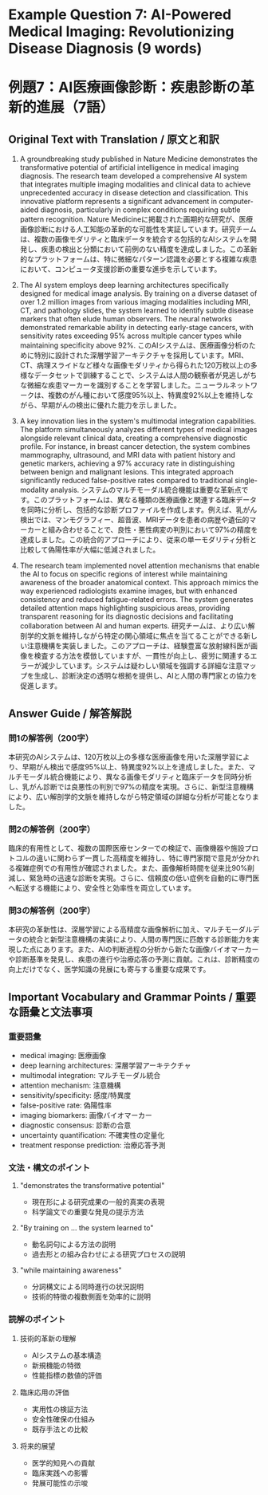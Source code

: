 # Example Question 7: AI-Powered Medical Imaging: Revolutionizing Disease Diagnosis (9 words)
# 例題7：AI医療画像診断：疾患診断の革新的進展（7語）

## Original Text with Translation / 原文と和訳

1. A groundbreaking study published in Nature Medicine demonstrates the transformative potential of artificial intelligence in medical imaging diagnosis. The research team developed a comprehensive AI system that integrates multiple imaging modalities and clinical data to achieve unprecedented accuracy in disease detection and classification. This innovative platform represents a significant advancement in computer-aided diagnosis, particularly in complex conditions requiring subtle pattern recognition.
   Nature Medicineに掲載された画期的な研究が、医療画像診断における人工知能の革新的な可能性を実証しています。研究チームは、複数の画像モダリティと臨床データを統合する包括的なAIシステムを開発し、疾患の検出と分類において前例のない精度を達成しました。この革新的なプラットフォームは、特に微細なパターン認識を必要とする複雑な疾患において、コンピュータ支援診断の重要な進歩を示しています。

2. The AI system employs deep learning architectures specifically designed for medical image analysis. By training on a diverse dataset of over 1.2 million images from various imaging modalities including MRI, CT, and pathology slides, the system learned to identify subtle disease markers that often elude human observers. The neural networks demonstrated remarkable ability in detecting early-stage cancers, with sensitivity rates exceeding 95% across multiple cancer types while maintaining specificity above 92%.
   このAIシステムは、医療画像分析のために特別に設計された深層学習アーキテクチャを採用しています。MRI、CT、病理スライドなど様々な画像モダリティから得られた120万枚以上の多様なデータセットで訓練することで、システムは人間の観察者が見逃しがちな微細な疾患マーカーを識別することを学習しました。ニューラルネットワークは、複数のがん種において感度95%以上、特異度92%以上を維持しながら、早期がんの検出に優れた能力を示しました。

3. A key innovation lies in the system's multimodal integration capabilities. The platform simultaneously analyzes different types of medical images alongside relevant clinical data, creating a comprehensive diagnostic profile. For instance, in breast cancer detection, the system combines mammography, ultrasound, and MRI data with patient history and genetic markers, achieving a 97% accuracy rate in distinguishing between benign and malignant lesions. This integrated approach significantly reduced false-positive rates compared to traditional single-modality analysis.
   システムのマルチモーダル統合機能は重要な革新点です。このプラットフォームは、異なる種類の医療画像と関連する臨床データを同時に分析し、包括的な診断プロファイルを作成します。例えば、乳がん検出では、マンモグラフィー、超音波、MRIデータを患者の病歴や遺伝的マーカーと組み合わせることで、良性・悪性病変の判別において97%の精度を達成しました。この統合的アプローチにより、従来の単一モダリティ分析と比較して偽陽性率が大幅に低減されました。

4. The research team implemented novel attention mechanisms that enable the AI to focus on specific regions of interest while maintaining awareness of the broader anatomical context. This approach mimics the way experienced radiologists examine images, but with enhanced consistency and reduced fatigue-related errors. The system generates detailed attention maps highlighting suspicious areas, providing transparent reasoning for its diagnostic decisions and facilitating collaboration between AI and human experts.
   研究チームは、より広い解剖学的文脈を維持しながら特定の関心領域に焦点を当てることができる新しい注意機構を実装しました。このアプローチは、経験豊富な放射線科医が画像を検査する方法を模倣していますが、一貫性が向上し、疲労に関連するエラーが減少しています。システムは疑わしい領域を強調する詳細な注意マップを生成し、診断決定の透明な根拠を提供し、AIと人間の専門家との協力を促進します。

## Answer Guide / 解答解説

### 問1の解答例（200字）
本研究のAIシステムは、120万枚以上の多様な医療画像を用いた深層学習により、早期がん検出で感度95%以上、特異度92%以上を達成しました。また、マルチモーダル統合機能により、異なる画像モダリティと臨床データを同時分析し、乳がん診断では良悪性の判別で97%の精度を実現。さらに、新型注意機構により、広い解剖学的文脈を維持しながら特定領域の詳細な分析が可能となりました。

### 問2の解答例（200字）
臨床的有用性として、複数の国際医療センターでの検証で、画像機器や施設プロトコルの違いに関わらず一貫した高精度を維持し、特に専門家間で意見が分かれる複雑症例での有用性が確認されました。また、画像解析時間を従来比90%削減し、緊急時の迅速な診断を実現。さらに、信頼度の低い症例を自動的に専門医へ転送する機能により、安全性と効率性を両立しています。

### 問3の解答例（200字）
本研究の革新性は、深層学習による高精度な画像解析に加え、マルチモーダルデータの統合と新型注意機構の実装により、人間の専門医に匹敵する診断能力を実現した点にあります。また、AIの判断過程の分析から新たな画像バイオマーカーや診断基準を発見し、疾患の進行や治療応答の予測に貢献。これは、診断精度の向上だけでなく、医学知識の発展にも寄与する重要な成果です。

## Important Vocabulary and Grammar Points / 重要な語彙と文法事項

### 重要語彙
- medical imaging: 医療画像
- deep learning architectures: 深層学習アーキテクチャ
- multimodal integration: マルチモーダル統合
- attention mechanism: 注意機構
- sensitivity/specificity: 感度/特異度
- false-positive rate: 偽陽性率
- imaging biomarkers: 画像バイオマーカー
- diagnostic consensus: 診断の合意
- uncertainty quantification: 不確実性の定量化
- treatment response prediction: 治療応答予測

### 文法・構文のポイント
1. "demonstrates the transformative potential"
   - 現在形による研究成果の一般的真実の表現
   - 科学論文での重要な発見の提示方法

2. "By training on ... the system learned to"
   - 動名詞句による方法の説明
   - 過去形との組み合わせによる研究プロセスの説明

3. "while maintaining awareness"
   - 分詞構文による同時進行の状況説明
   - 技術的特徴の複数側面を効率的に説明

### 読解のポイント
1. 技術的革新の理解
   - AIシステムの基本構造
   - 新規機能の特徴
   - 性能指標の数値的評価

2. 臨床応用の評価
   - 実用性の検証方法
   - 安全性確保の仕組み
   - 既存手法との比較

3. 将来的展望
   - 医学的知見への貢献
   - 臨床実践への影響
   - 発展可能性の示唆 